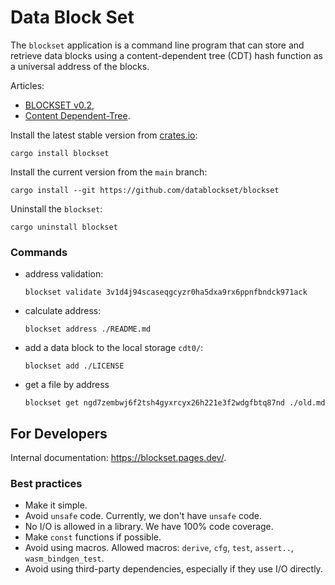 # Data Block Set

The `blockset` application is a command line program that can store and retrieve data blocks using a content-dependent tree (CDT) hash function as a universal address of the blocks.

Articles:
- [BLOCKSET v0.2](https://medium.com/@sergeyshandar/blockset-v0-2-b43c03bac182),
- [Content Dependent-Tree](https://medium.com/@sergeyshandar/content-dependent-hash-tree-9e0f60859415).

Install the latest stable version from [crates.io](https://crates.io/crates/blockset):

```console
cargo install blockset
```

Install the current version from the `main` branch:

```console
cargo install --git https://github.com/datablockset/blockset
```

Uninstall the `blockset`:

```console
cargo uninstall blockset
```

### Commands

- address validation:
  ```console
  blockset validate 3v1d4j94scaseqgcyzr0ha5dxa9rx6ppnfbndck971ack
  ```
- calculate address:
  ```console
  blockset address ./README.md
  ```
- add a data block to the local storage `cdt0/`:
  ```console
  blockset add ./LICENSE
  ```
- get a file by address
  ```console
  blockset get ngd7zembwj6f2tsh4gyxrcyx26h221e3f2wdgfbtq87nd ./old.md
  ```

## For Developers

Internal documentation: https://blockset.pages.dev/.

### Best practices

- Make it simple.
- Avoid `unsafe` code. Currently, we don't have `unsafe` code.
- No I/O is allowed in a library. We have 100% code coverage.
- Make `const` functions if possible.
- Avoid using macros. Allowed macros: `derive`, `cfg`, `test`, `assert..`, `wasm_bindgen_test`.
- Avoid using third-party dependencies, especially if they use I/O directly.

